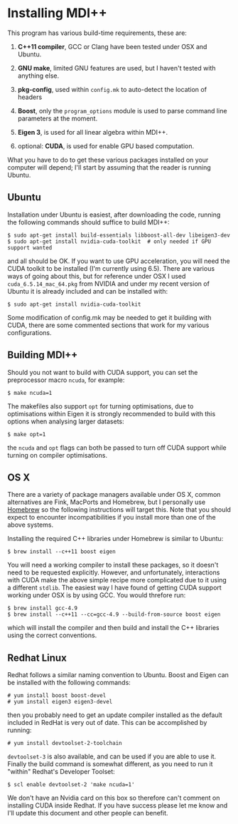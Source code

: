 # Installing MDI++ #

This program has various build-time requirements, these are:

1. **C++11 compiler**, GCC or Clang have been tested under OSX and
   Ubuntu.

2. **GNU make**, limited GNU features are used, but I haven't tested
   with anything else.

3. **pkg-config**, used within `config.mk` to auto-detect the location
   of headers

4. **Boost**, only the `program_options` module is used to parse command
   line parameters at the moment.

5. **Eigen 3**, is used for all linear algebra within MDI++.

6. optional: **CUDA**, is used for enable GPU based computation.

What you have to do to get these various packages installed on your
computer will depend; I'll start by assuming that the reader is
running Ubuntu.

## Ubuntu ##

Installation under Ubuntu is easiest, after downloading the code,
running the following commands should suffice to build MDI++:

    $ sudo apt-get install build-essentials libboost-all-dev libeigen3-dev
	$ sudo apt-get install nvidia-cuda-toolkit  # only needed if GPU support wanted

and all should be OK.  If you want to use GPU acceleration, you will
need the CUDA toolkit to be installed (I'm currently using 6.5).
There are various ways of going about this, but for reference under
OSX I used `cuda_6.5.14_mac_64.pkg` from NVIDIA and under my recent
version of Ubuntu it is already included and can be installed with:

    $ sudo apt-get install nvidia-cuda-toolkit

Some modification of config.mk may be needed to get it building with
CUDA, there are some commented sections that work for my various
configurations.

## Building MDI++ ##

Should you not want to build with CUDA support, you can set the
preprocessor macro `ncuda`, for example:

    $ make ncuda=1

The makefiles also support `opt` for turning optimisations, due to
optimisations within Eigen it is strongly recommended to build with
this options when analysing larger datasets:

    $ make opt=1

the `ncuda` and `opt` flags can both be passed to turn off CUDA
support while turning on compiler optimisations.

## OS X ##

There are a variety of package managers available under OS X, common
alternatives are Fink, MacPorts and Homebrew, but I personally use
[Homebrew](http://brew.sh/) so the following instructions will target
this.  Note that you should expect to encounter incompatibilities if
you install more than one of the above systems.

Installing the required C++ libraries under Homebrew is similar to
Ubuntu:

    $ brew install --c++11 boost eigen

You will need a working compiler to install these packages, so it
doesn't need to be requested explicitly.  However, and unfortunately,
interactions with CUDA make the above simple recipe more complicated
due to it using a different `stdlib`.  The easiest way I have found of
getting CUDA support working under OSX is by using GCC.  You would
threfore run:

    $ brew install gcc-4.9
    $ brew install --c++11 --cc=gcc-4.9 --build-from-source boost eigen

which will install the compiler and then build and install the C++
libraries using the correct conventions.

## Redhat Linux ##

Redhat follows a similar naming convention to Ubuntu.  Boost and Eigen
can be installed with the following commands:

    # yum install boost boost-devel
    # yum install eigen3 eigen3-devel

then you probably need to get an update compiler installed as the
default included in RedHat is very out of date.  This can be
accomplished by running:

	# yum install devtoolset-2-toolchain

`devtoolset-3` is also available, and can be used if you are able to
use it.  Finally the build command is somewhat different, as you need
to run it "within" Redhat's Developer Toolset:

	$ scl enable devtoolset-2 'make ncuda=1'

We don't have an Nvidia card on this box so therefore can't comment on
installing CUDA inside Redhat.  If you have success please let me know
and I'll update this document and other people can benefit.
